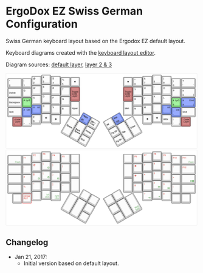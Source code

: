 # ErgoDox EZ Swiss German Configuration

Swiss German keyboard layout based on the Ergodox EZ default layout.

Keyboard diagrams created with the [keyboard layout editor](http://www.keyboard-layout-editor.com).

Diagram sources: [default layer](keyboard-layout.json), [layer 2 & 3](keyboard-layout_2_3.json)

![Layout Layer 0](keyboard-layout.png)
![Layout Layer 1&2](keyboard-layout_1_2.png)

## Changelog
* Jan 21, 2017:
  * Initial version based on default layout.

